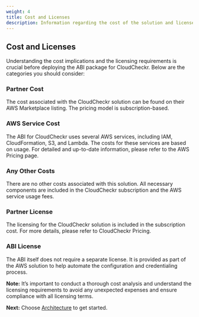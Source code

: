 ```yaml
---
weight: 4
title: Cost and Licenses
description: Information regarding the cost of the solution and licenses required.
---
```


## Cost and Licenses

Understanding the cost implications and the licensing requirements is crucial before deploying the ABI package for CloudCheckr. Below are the categories you should consider:

### Partner Cost

The cost associated with the CloudCheckr solution can be found on their AWS Marketplace listing. The pricing model is subscription-based.

### AWS Service Cost

The ABI for CloudCheckr uses several AWS services, including IAM, CloudFormation, S3, and Lambda. The costs for these services are based on usage. For detailed and up-to-date information, please refer to the AWS Pricing page.

### Any Other Costs

There are no other costs associated with this solution. All necessary components are included in the CloudCheckr subscription and the AWS service usage fees.

### Partner License

The licensing for the CloudCheckr solution is included in the subscription cost. For more details, please refer to CloudCheckr Pricing.

### ABI License

The ABI itself does not require a separate license. It is provided as part of the AWS solution to help automate the configuration and credentialing process.

**Note:** It’s important to conduct a thorough cost analysis and understand the licensing requirements to avoid any unexpected expenses and ensure compliance with all licensing terms.

**Next:** Choose [Architecture](/architecture/index.html) to get started.

